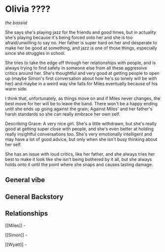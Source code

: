 # Olivia ????
*the bassist*

She says she's playing jazz for the friends and good times, but in actuality she's playing because it's being forced onto her and she is too afraid/unwilling to say no. Her father is super hard on her and desperate to make her be good at something, and jazz is one of those things, especially since she struggles in school.

She tries to take the edge off through her relationships with people, and is always trying to find safety in someone else from all these aggressive critics around her. She's thoughtful and very good at getting people to open up (maybe Simon's first conversation about how he's so lonely will be with her) and maybe in a weird way she falls for Miles eventually because of his warm side.

I think that, unfortunately, as things move on and if Miles never changes, the best move for her will be to leave the band. There won't be a happy ending until she ends up going against the grain; Against Miles' and her father's harsh standards so she can really embrace her own self.


Describing Grace:
A very nice girl. She's a little withdrawn, but she's really good at getting super close with people, and she's even better at holding really insightful conversations too. She's very emotionally intelligent and may have a lot of good advice, but only when she isn't busy thinking about her self.

She has an issue with loud critics, like her father, and she always tries her best to make it look like she isn't being bothered by it all, but she always holds onto it until the point where she snaps and causes lasting damage.
## General vibe


## General Backstory


## Relationships

[[Miles]] - 

[[Simon]] - 

[[Wyatt]] - 